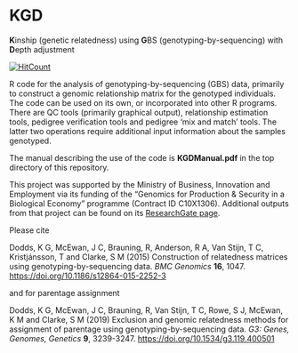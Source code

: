 # KGD
**K**inship (genetic relatedness) using **G**BS (genotyping-by-sequencing) with **D**epth adjustment

[![HitCount](http://hits.dwyl.com/AgResearch/KGD.svg)](http://hits.dwyl.com/AgResearch/KGD)

R code for the analysis of genotyping-by-sequencing (GBS) data, primarily to construct a genomic relationship matrix for the genotyped individuals. The code can be used on its own, or incorporated into other R programs. There are QC tools (primarily graphical output), relationship estimation tools, pedigree verification tools and pedigree ‘mix and match’ tools. The latter two operations require additional input information about the samples genotyped.

The manual describing the use of the code is **KGDManual.pdf** in the top directory of this repository.

This project was supported by the Ministry of Business, Innovation and Employment via its funding of the “Genomics for Production & Security in a Biological Economy” programme (Contract ID C10X1306). Additional outputs from that project can be found on its [ResearchGate page](https://www.researchgate.net/project/Genotyping-for-production-and-security-in-a-biological-economy-an-MBIE-project).

Please cite

Dodds, K G, McEwan, J C, Brauning, R, Anderson, R A, Van Stijn, T C, Kristjánsson, T and Clarke, S M (2015) Construction of relatedness matrices using genotyping-by-sequencing data. *BMC Genomics* **16**, 1047. https://doi.org/10.1186/s12864-015-2252-3

and for parentage assignment

Dodds, K G, McEwan, J C, Brauning, R, Van Stijn, T C, Rowe, S J, McEwan, K M and Clarke, S M (2019) Exclusion and genomic relatedness methods for assignment of parentage using genotyping-by-sequencing data. *G3: Genes, Genomes, Genetics* **9**, 3239-3247. https://doi.org/10.1534/g3.119.400501 

